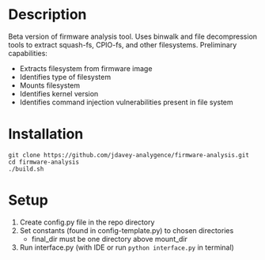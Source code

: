 # Description
Beta version of firmware analysis tool. Uses binwalk and file decompression tools to extract squash-fs, CPIO-fs, and other filesystems. Preliminary capabilities:
* Extracts filesystem from firmware image
* Identifies type of filesystem
* Mounts filesystem
* Identifies kernel version
* Identifies command injection vulnerabilities present in file system

# Installation
```
git clone https://github.com/jdavey-analygence/firmware-analysis.git
cd firmware-analysis
./build.sh
```
# Setup
1) Create config.py file in the repo directory
2) Set constants (found in config-template.py) to chosen directories
   - final_dir must be one directory above mount_dir
3) Run interface.py (with IDE or run `python interface.py` in terminal)
